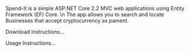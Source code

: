
Spend-It is a simple ASP.NET Core 2.2 MVC web applications using Entity Framework (EF) Core. \n
The app allows you to search and locate Businesses that accept cryptocurrency as pament.

Download Instructions...

Usage Instructions...
